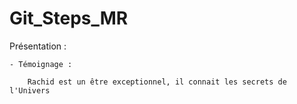 # Git_Steps_MR

Présentation : 

	- Témoignage :
	
		Rachid est un être exceptionnel, il connait les secrets de l'Univers
